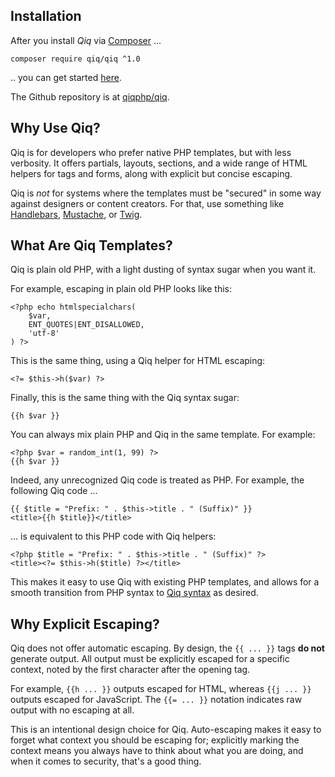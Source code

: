 ## Installation

After you install _Qiq_ via [Composer](https://getcomposer.org) ...

```
composer require qiq/qiq ^1.0
```

.. you can get started [here](/1.x/intro.html).

The Github repository is at [qiqphp/qiq](https://github.com/qiqphp/qiq).


## Why Use Qiq?

Qiq is for developers who prefer native PHP templates, but with less verbosity.
It offers partials, layouts, sections, and a wide range of HTML helpers for
tags and forms, along with explicit but concise escaping.

Qiq is *not* for systems where the templates must be "secured" in some way
against designers or content creators. For that, use something like
[Handlebars](https://pecl.php.net/package/handlebars),
[Mustache](https://pecl.php.net/package/mustache),
or [Twig](https://twig.symfony.com/).

## What Are Qiq Templates?

Qiq is plain old PHP, with a light dusting of syntax sugar when you want it.

For example, escaping in plain old PHP looks like this:

```
<?php echo htmlspecialchars(
    $var,
    ENT_QUOTES|ENT_DISALLOWED,
    'utf-8'
) ?>
```

This is the same thing, using a Qiq helper for HTML escaping:

```
<?= $this->h($var) ?>
```

Finally, this is the same thing with the Qiq syntax sugar:

```
{{h $var }}
```

You can always mix plain PHP and Qiq in the same template. For example:

```
<?php $var = random_int(1, 99) ?>
{{h $var }}
```

Indeed, any unrecognized Qiq code is treated as PHP. For example, the following
Qiq code ...

```qiq
{{ $title = "Prefix: " . $this->title . " (Suffix)" }}
<title>{{h $title}}</title>
```

... is equivalent to this PHP code with Qiq helpers:

```html+php
<?php $title = "Prefix: " . $this->title . " (Suffix)" ?>
<title><?= $this->h($title) ?></title>
```

This makes it easy to use Qiq with existing PHP templates, and allows for a
smooth transition from PHP syntax to [Qiq syntax](/1.x/syntax.html) as desired.

## Why Explicit Escaping?

Qiq does not offer automatic escaping. By design, the `{{ ... }}` tags **do
not** generate output. All output must be explicitly escaped for a specific
context, noted by the first character after the opening tag.

For example, `{{h ... }}` outputs escaped for HTML, whereas `{{j ... }}` outputs
escaped for JavaScript. The `{{= ... }}` notation indicates raw output with no
escaping at all.

This is an intentional design choice for Qiq. Auto-escaping makes it easy to
forget what context you should be escaping for; explicitly marking the context
means you always have to think about what you are doing, and when it comes to
security, that's a good thing.
